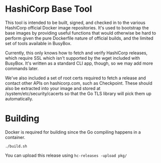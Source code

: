 # HashiCorp Base Tool

This tool is intended to be built, signed, and checked in to the various
HashiCorp official Docker image repositories. It's used to bootstrap the
base images by providing useful functions that would otherwise be hard to
perform given the pure Dockerfile nature of official builds, and the limited
set of tools available in BusyBox.

Currently, this only knows how to fetch and verify HashiCorp releases, which
require SSL which isn't supported by the wget included with BusyBox. It's
written as a standard CLI app, though, so we may add more commands later.

We've also included a set of root certs required to fetch a release and contact
other APIs on hashicorp.com, such as Checkpoint. These should also be extracted
into your image and stored at /system/etc/security/cacerts so that the Go TLS
library will pick them up automatically.

# Building

Docker is required for building since the Go compiling happens in a
container.

`./build.sh`

You can upload this release using `hc-releases -upload pkg/`
